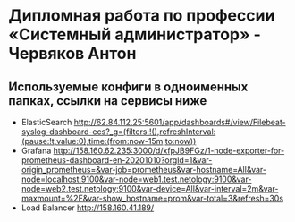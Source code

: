 #  Дипломная работа по профессии «Системный администратор» - Червяков Антон

## Используемые конфиги в одноименных папках, ссылки на сервисы ниже

* ElasticSearch http://62.84.112.25:5601/app/dashboards#/view/Filebeat-syslog-dashboard-ecs?_g=(filters:!(),refreshInterval:(pause:!t,value:0),time:(from:now-15m,to:now))
* Grafana http://158.160.62.235:3000/d/xfpJB9FGz/1-node-exporter-for-prometheus-dashboard-en-20201010?orgId=1&var-origin_prometheus=&var-job=prometheus&var-hostname=All&var-node=localhost:9100&var-node=web1.test.netology:9100&var-node=web2.test.netology:9100&var-device=All&var-interval=2m&var-maxmount=%2F&var-show_hostname=prom&var-total=3&refresh=30s
* Load Balancer http://158.160.41.189/

